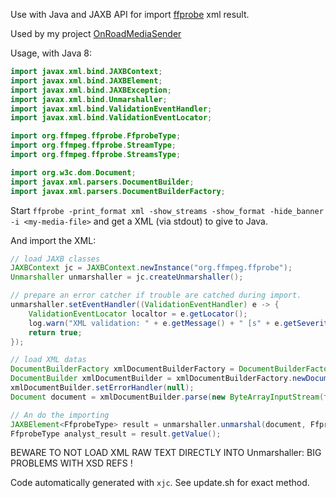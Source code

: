 Use with Java and JAXB API for import [ffprobe](https://ffmpeg.org/ffprobe.html) xml result.

Used by my project [OnRoadMediaSender](https://github.com/hdsdi3g/OnRoadMediaSender)

Usage, with Java 8:
```java
import javax.xml.bind.JAXBContext;
import javax.xml.bind.JAXBElement;
import javax.xml.bind.JAXBException;
import javax.xml.bind.Unmarshaller;
import javax.xml.bind.ValidationEventHandler;
import javax.xml.bind.ValidationEventLocator;

import org.ffmpeg.ffprobe.FfprobeType;
import org.ffmpeg.ffprobe.StreamType;
import org.ffmpeg.ffprobe.StreamsType;

import org.w3c.dom.Document;
import javax.xml.parsers.DocumentBuilder;
import javax.xml.parsers.DocumentBuilderFactory;
```
Start `ffprobe -print_format xml -show_streams -show_format -hide_banner -i <my-media-file>` and get a XML (via stdout) to give to Java.

And import the XML:
```java
// load JAXB classes
JAXBContext jc = JAXBContext.newInstance("org.ffmpeg.ffprobe");
Unmarshaller unmarshaller = jc.createUnmarshaller();

// prepare an error catcher if trouble are catched during import.
unmarshaller.setEventHandler((ValidationEventHandler) e -> {
	ValidationEventLocator localtor = e.getLocator();
	log.warn("XML validation: " + e.getMessage() + " [s" + e.getSeverity() + "] at line " + localtor.getLineNumber() + ", column " + localtor.getColumnNumber() + " offset " + localtor.getOffset() + " node: " + localtor.getNode() + ", object " + localtor.getObject());
	return true;
});

// load XML datas
DocumentBuilderFactory xmlDocumentBuilderFactory = DocumentBuilderFactory.newInstance();
DocumentBuilder xmlDocumentBuilder = xmlDocumentBuilderFactory.newDocumentBuilder();
xmlDocumentBuilder.setErrorHandler(null);
Document document = xmlDocumentBuilder.parse(new ByteArrayInputStream(ffprobe_stdout.getBytes()));

// An do the importing
JAXBElement<FfprobeType> result = unmarshaller.unmarshal(document, FfprobeType.class);
FfprobeType analyst_result = result.getValue();
```
BEWARE TO NOT LOAD XML RAW TEXT DIRECTLY INTO Unmarshaller: BIG PROBLEMS WITH XSD REFS !

Code automatically generated with `xjc`. See update.sh for exact method.
